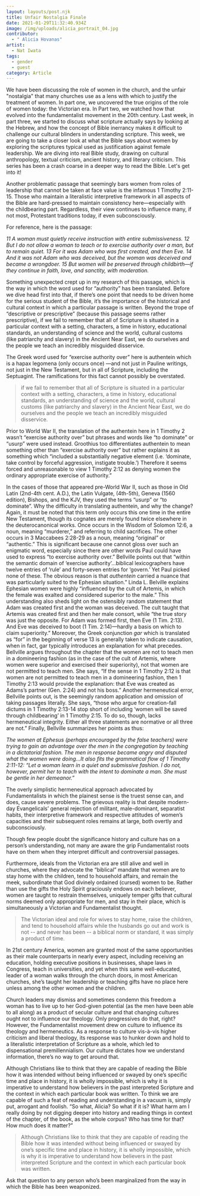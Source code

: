 ```yaml
---
layout: layouts/post.njk
title: Unfair Nostalgia Finale
date: 2021-01-29T11:32:40.934Z
image: /img/uploads/alicia_portrait_04.jpg
contributor:
  - " Alicia Hovanas"
artist:
  - Nat Iwata
tags:
  - gender
  - guest
category: Article
---
```

We have been discussing the role of women in the church, and the unfair "nostalgia" that many churches use as a lens with which to justify the treatment of women.  In part one, we uncovered the true origins of the role of women today: the Victorian era. In Part two, we watched how that evolved into the fundamentalist movement in the 20th century. Last week, in part three, we started to discuss what scripture actually says by looking at the Hebrew, and how the concept of Bible inerrancy makes it difficult to challenge our cultural blinders in understanding scripture. This week, we are going to take a closer look at what the Bible says about women by exploring the scriptures typical used as justification against female leadership. We are diving into real Bible study, drawing on cultural anthropology, textual criticism, ancient history, and literary criticism.  This series has been a crash coarse in a deeper way to read the Bible. Let's get into it!

Another problematic passage that seemingly bars women from roles of leadership that cannot be taken at face value is the infamous 1 Timothy 2:11-15. Those who maintain a literalistic interpretive framework in all aspects of the Bible are hard-pressed to maintain consistency here—especially with the childbearing part. Regardless, their view continues to influence many, if not most, Protestant traditions today, if even subconsciously. 

For reference, here is the passage: 

*11 A woman must quietly receive instruction with entire submissiveness. 12 But I do not allow a woman to teach or to exercise authority over a man, but to remain quiet. 13 For it was Adam who was first created, and then Eve. 14 And it was not Adam who was deceived, but the woman was deceived and became a wrongdoer. 15 But women will be preserved through childbirth—if they continue in faith, love, and sanctity, with moderation.*

Something unexpected crept up in my research of this passage, which is the way in which the word used for “authority” has been translated. Before we dive head first into that, if there’s one point that needs to be driven home for the serious student of the Bible, it’s the importance of the historical and cultural context in which a particular passage is written. Beyond the trope of “descriptive or prescriptive” (because this passage seems rather prescriptive), if we fail to remember that all of Scripture is situated in a particular context with a setting, characters, a time in history, educational standards, an understanding of science and the world, cultural customs (like patriarchy and slavery) in the Ancient Near East, we do ourselves and the people we teach an incredibly misguided disservice. 

The Greek word used for “exercise authority over” here is authentein which is a hapax legomena (only occurs once) —and not just in Pauline writings, not just in the New Testament, but in all of Scripture, including the Septuagint. The ramifications for this fact cannot possibly be overstated.  

> if we fail to remember that all of Scripture is situated in a particular context with a setting, characters, a time in history, educational standards, an understanding of science and the world, cultural customs (like patriarchy and slavery) in the Ancient Near East, we do ourselves and the people we teach an incredibly misguided disservice. 

Prior to World War II, the translation of the authentein here in 1 Timothy 2 wasn’t “exercise authority over” but phrases and words like “to dominate” or “usurp” were used instead. Groothius too differentiates authentein to mean something other than “exercise authority over” but rather explains it as something which “included a substantially negative element
(i.e. ‘dominate, take control by forceful aggression, instigate trouble.’) Therefore
it seems forced and unreasonable to view 1 Timothy 2:12 as denying women the
ordinary appropriate exercise of authority.” 

In the cases of those that appeared pre-World War II, such as those in Old Latin (2nd-4th cent. A.D.), the Latin Vulgate, (4th-5th), Geneva (1560 edition), Bishops, and the KJV, they used the terms “usurp” or “to dominate”.  Why the difficulty in translating authentein, and why the change? Again, it must be noted that this term only occurs this one time in the entire New Testament, though its cognates are merely found twice elsewhere in the deuterocanonical works. Once occurs in the Wisdom of Solomon 12:6, a noun, meaning “murderer,” and referring to child sacrifices. The other occurs in 3 Maccabees 2:28-29 as a noun, meaning “original” or “authentic.” This is significant because one cannot gloss over such an enigmatic word, especially since there are other words Paul could have used to express “to exercise authority over.” Bellville points out that “within the semantic domain of ‘exercise authority’...biblical lexicographers have twelve entries of ‘rule’ and forty-seven entries for ‘govern.’ Yet Paul picked none of these. The obvious reason is that *authentein* carried a nuance that was particularly suited to the Ephesian situation.” Linda L. Belville explains Ephesian women were highly “influenced by the cult of Artemis, in which the female was exalted and considered superior to the male.” This understanding also sheds light on the ostensibly random statement that Adam was created first and the woman was deceived. The cult taught that Artemis was created first and then her male consort, while “the true story was just the opposite. For Adam was formed first, then Eve (1 Tim. 2:13). And Eve was deceived to boot (1 Tim. 2:14)—hardly a basis on which to claim superiority.” Moreover, the Greek conjunction *gar* which is translated as “for” in the beginning of verse 13 is generally taken to indicate causation, when in fact, gar typically introduces an explanation for what precedes. Bellville argues throughout the chapter that the women are not to teach men in a domineering fashion (as in the case of the cult of Artemis, where women were superior and exercised their superiority), not that women are not permitted to teach men. She says, “If the sense in 1 Timothy 2:12 is that women are not permitted to teach men in a domineering fashion, then 1 Timothy 2:13 would provide the explanation: that Eve was created as Adams’s partner (Gen. 2:24) and not his boss.” Another hermeneutical error, Bellville points out, is the seemingly random application and omission of taking passages literally. She says, “those who argue for creation-fall dictums in 1 Timothy 2:13-14 stop short of including ‘women will be saved through childbearing’ in 1 Timothy 2:15. To do so, though, lacks hermeneutical integrity. Either all three statements are normative or all three are not.” Finally, Bellville summarizes her points as thus:

*The women at Ephesus (perhaps encouraged by the false teachers) were
trying to gain an advantage over the men in the congregation by teaching
in a dictatorial fashion. The men in response became angry and disputed
what the women were doing...It also fits the grammatical flow of 1
Timothy 2:11-12: “Let a woman learn in a quiet and submissive fashion. I
do not, however, permit her to teach with the intent to dominate a man.
She must be gentle in her demeanor.”*

The overly simplistic hermeneutical approach advocated by Fundamentalists in which the plainest sense is the truest sense can, and does, cause severe problems. The grievous reality is that despite modern-day Evangelicals’ general rejection of militant, male-dominant, separatist habits, their interpretive framework and respective attitudes of women’s capacities and their subsequent roles remains at large, both overtly and subconsciously. 

Though few people doubt the significance history and culture has on a person’s understanding, not many are aware the grip Fundamentalist roots have on them when they interpret difficult and controversial passages. 

Furthermore, ideals from the Victorian era are still alive and well in churches, where they advocate the “biblical” mandate that women are to stay home with the children, tend to household affairs, and remain the meek, subordinate that God divinely ordained (cursed) women to be. Rather than use the gifts the Holy Spirit graciously endows on each believer, women are taught to restrain themselves, uniquely temper gifts that cultural norms deemed only appropriate for men, and stay in their place, which is simultaneously a Victorian and Fundamentalist thought. 

> The Victorian ideal and role for wives to stay home, raise the children, and tend to household affairs while the husbands go out and work is not -- and never has been -- a biblical norm or standard, it was simply a product of time.

In 21st century America, women are granted most of the same opportunities as their male counterparts in nearly every aspect, including receiving an education, holding executive positions in businesses, shape laws in Congress, teach in universities, and yet when this same well-educated, leader of a woman walks through the church doors, in most American churches, she’s taught her leadership or teaching gifts have no place here unless among the other women and the children. 

Church leaders may dismiss and sometimes condemn this freedom a woman has to live up to her God-given potential (as the men have been able to all along) as a product of secular culture and that changing cultures ought not to influence our theology. Only progressives do that, right?  However, the Fundamentalist movement drew on culture to influence its theology and hermeneutics. As a response to culture vis-à-vis higher criticism and liberal theology, its response was to hunker down and hold to a literalistic interpretation of Scripture as a whole, which led to dispensational premillennialism. Our culture dictates how we understand information, there’s no way to get around that.

Although Christians like to think that they are capable of reading the Bible how it was intended without being influenced or swayed by one’s specific time and place in history, it is wholly impossible, which is why it is imperative to understand how believers in the past interpreted Scripture and the context in which each particular book was written. To think we are capable of such a feat of reading and understanding in a vacuum is, simply put, arrogant and foolish. “So what, Alicia? So what if it is? What harm am I really doing by not digging deeper into history and reading things in context of the chapter, of the book, as the whole corpus? Who has time for that? How much does it matter?” 

> Although Christians like to think that they are capable of reading the Bible how it was intended without being influenced or swayed by one’s specific time and place in history, it is wholly impossible, which is why it is imperative to understand how believers in the past interpreted Scripture and the context in which each particular book was written.

Ask that question to any person who’s been marginalized from the way in which the Bible has been weaponized.